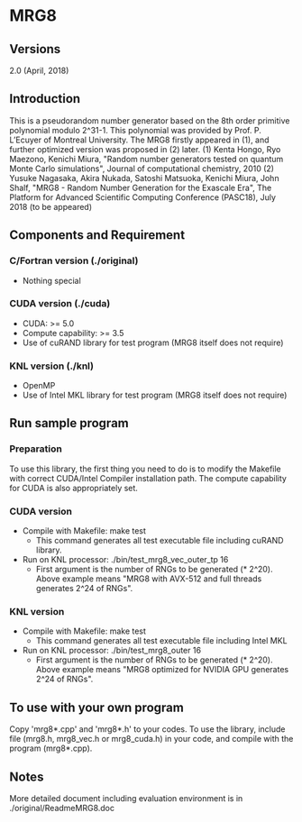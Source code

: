 MRG8
======

## Versions
2.0 (April, 2018)

## Introduction
This is a pseudorandom number generator based on the 8th order primitive polynomial modulo 2^31-1. This polynomial was provided by Prof. P. L’Ecuyer of Montreal University.
The MRG8 firstly appeared in (1), and further optimized version was proposed in (2) later.
(1) Kenta Hongo, Ryo Maezono, Kenichi Miura, "Random number generators tested on quantum Monte Carlo simulations", Journal of computational chemistry, 2010
(2) Yusuke Nagasaka, Akira Nukada, Satoshi Matsuoka, Kenichi Miura, John Shalf, "MRG8 - Random Number Generation for the Exascale Era", The Platform for Advanced Scientific Computing Conference (PASC18), July 2018 (to be appeared)

## Components and Requirement
### C/Fortran version (./original)
 - Nothing special
### CUDA version (./cuda)
 - CUDA: >= 5.0
 - Compute capability: >= 3.5
 - Use of cuRAND library for test program (MRG8 itself does not require)
### KNL version (./knl)
 - OpenMP
 - Use of Intel MKL library for test program (MRG8 itself does not require)

## Run sample program
### Preparation
To use this library, the first thing you need to do is to modify the Makefile with correct CUDA/Intel Compiler installation path. The compute capability for CUDA is also appropriately set.
### CUDA version
 - Compile with Makefile: make test
   - This command generates all test executable file including cuRAND library.
 - Run on KNL processor: ./bin/test_mrg8_vec_outer_tp 16
   - First argument is the number of RNGs to be generated (* 2^20). Above example means "MRG8 with AVX-512 and full threads generates 2^24 of RNGs".

### KNL version
 - Compile with Makefile: make test
   - This command generates all test executable file including Intel MKL
 - Run on KNL processor: ./bin/test_mrg8_outer 16
   - First argument is the number of RNGs to be generated (* 2^20). Above example means "MRG8 optimized for NVIDIA GPU generates 2^24 of RNGs".

## To use with your own program
Copy 'mrg8*.cpp' and 'mrg8*.h' to your codes. To use the library, include file (mrg8.h, mrg8_vec.h or mrg8_cuda.h) in your code, and compile with the program (mrg8*.cpp).

## Notes
More detailed document including evaluation environment is in ./original/ReadmeMRG8.doc